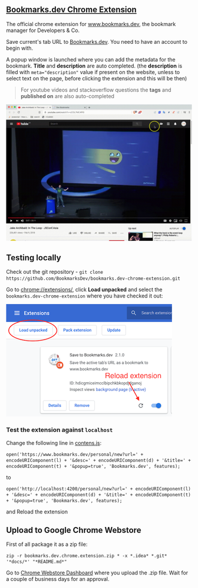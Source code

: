 [Bookmarks.dev Chrome Extension](https://chrome.google.com/webstore/detail/save-to-bookmarksdev/diofdblfhjbpgackifolmboaiccmebjb)
---
The official chrome extension for www.bookmarks.dev, the bookmark manager for Developers & Co. 

Save current's tab URL to [Bookmarks.dev](https://www.bookmarks.dev). You need to have an account to begin with.

A popup window is launched where you can add the metadata for the bookmark. **Title** and **description** are auto completed.
 (the **description** is filled with `meta="description"` value if present on the website, unless to select text on the page,
  before clicking the extension and this will be then)
 
> For youtube videos and stackoverflow questions the **tags** and **published on** are also auto-completed

 ![Chrome extension screenshot](docs/img/howto-save-bookmark-with-extension.gif)

## Testing locally
Check out the git repository - `git clone https://github.com/BookmarksDev/bookmarks.dev-chrome-extension.git`

Go to [chrome://extensions/](chrome://extensions/), click **Load unpacked** and select the `bookmarks.dev-chrome-extension`
where you have checked it out:

![Install locally](docs/img/install-locally-and-reload-extension.png)

### Test the extension against `localhost`
Change the following line in [contens.js](content.js):
```
open('https://www.bookmarks.dev/personal/new?url=' + encodeURIComponent(l) + '&desc=' + encodeURIComponent(d) + '&title=' + encodeURIComponent(t) + '&popup=true', 'Bookmarks.dev', features);
```
to
```
open('http://localhost:4200/personal/new?url=' + encodeURIComponent(l) + '&desc=' + encodeURIComponent(d) + '&title=' + encodeURIComponent(t) + '&popup=true', 'Bookmarks.dev', features);
```

and Reload the extension 

## Upload to Google Chrome Webstore

First of all package it as a zip file:
```shell
zip -r bookmarks.dev.chrome.extension.zip * -x *.idea* *.git* '*docs/*' "*README.md*"
```

Go to [Chrome Webstore Dashboard](https://chrome.google.com/webstore/developer/dashboard) where
you upload the .zip file. Wait for a couple of business days for an approval.


